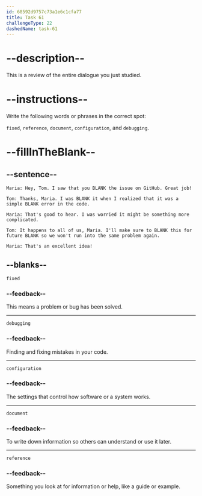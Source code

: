 ```yaml
---
id: 68592d9757c73a1e6c1cfa77
title: Task 61
challengeType: 22
dashedName: task-61
---
```


<!-- REVIEW -->

# --description--

This is a review of the entire dialogue you just studied.

# --instructions--

Write the following words or phrases in the correct spot:

`fixed`, `reference`, `document`, `configuration`, and `debugging`.

# --fillInTheBlank--

## --sentence--

`Maria: Hey, Tom. I saw that you BLANK the issue on GitHub. Great job!`

`Tom: Thanks, Maria. I was BLANK it when I realized that it was a simple BLANK error in the code.`

`Maria: That's good to hear. I was worried it might be something more complicated.`

`Tom: It happens to all of us, Maria. I'll make sure to BLANK this for future BLANK so we won't run into the same problem again.`

`Maria: That's an excellent idea!`

## --blanks--

`fixed`

### --feedback--

This means a problem or bug has been solved.

---

`debugging`

### --feedback--

Finding and fixing mistakes in your code.

---

`configuration`

### --feedback--

The settings that control how software or a system works.

---

`document`

### --feedback--

To write down information so others can understand or use it later.

---

`reference`

### --feedback--

Something you look at for information or help, like a guide or example.
